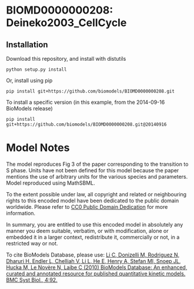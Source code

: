 # BIOMD0000000208: Deineko2003_CellCycle

## Installation

Download this repository, and install with distutils

`python setup.py install`

Or, install using pip

`pip install git+https://github.com/biomodels/BIOMD0000000208.git`

To install a specific version (in this example, from the 2014-09-16 BioModels release)

`pip install git+https://github.com/biomodels/BIOMD0000000208.git@20140916`


# Model Notes


The model reproduces Fig 3 of the paper corresponding to the transition to S
phase. Units have not been defined for this model because the paper mentions
the use of arbitrary units for the various species and parameters. Model
reproduced using MathSBML.

  

To the extent possible under law, all copyright and related or neighbouring
rights to this encoded model have been dedicated to the public domain
worldwide. Please refer to [CC0 Public Domain
Dedication](http://creativecommons.org/publicdomain/zero/1.0/) for more
information.

In summary, you are entitled to use this encoded model in absolutely any
manner you deem suitable, verbatim, or with modification, alone or embedded it
in a larger context, redistribute it, commercially or not, in a restricted way
or not.

  

To cite BioModels Database, please use: [Li C, Donizelli M, Rodriguez N,
Dharuri H, Endler L, Chelliah V, Li L, He E, Henry A, Stefan MI, Snoep JL,
Hucka M, Le Novère N, Laibe C (2010) BioModels Database: An enhanced, curated
and annotated resource for published quantitative kinetic models. BMC Syst
Biol., 4:92.](http://www.ncbi.nlm.nih.gov/pubmed/20587024)


